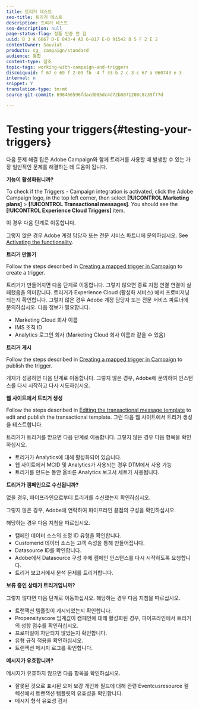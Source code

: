 ```yaml
---
title: 트리거 테스트
seo-title: 트리거 테스트
description: 트리거 테스트
seo-description: null
page-status-flag: 정품 인증 안 함
uuid: B 3 A 6667 D-E 843-4 AD 6-817 E-D 91542 B 5 F 2 E 2
contentOwner: Sauviat
products: sg_ campaign/standard
audience: 통합
content-type: 참조
topic-tags: working-with-campaign-and-triggers
discoiquuid: f 67 e 69 f 2-09 fb -4 f 33-b 2 c 3-c 67 a 060743 e 3
internal: n
snippet: Y
translation-type: tm+mt
source-git-commit: 698466596fdacd005dc4d72b8071208c8c39f77d

---
```



# Testing your triggers{#testing-your-triggers}

다음 문제 해결 팁은 Adobe Campaign와 함께 트리거를 사용할 때 발생할 수 있는 가장 일반적인 문제를 해결하는 데 도움이 됩니다.

**기능이 활성화됩니까?**

To check if the Triggers - Campaign integration is activated, click the Adobe Campaign logo, in the top left corner, then select **[!UICONTROL Marketing plans]** &gt; **[!UICONTROL Transactional messages]**. You should see the **[!UICONTROL Experience Cloud Triggers]** item.

이 경우 다음 단계로 이동합니다.

그렇지 않은 경우 Adobe 계정 담당자 또는 전문 서비스 파트너에 문의하십시오. See [Activating the functionality](../../integrating/using/configuring-triggers-in-experience-cloud.md#activating-the-functionality).

**트리거 만들기**

Follow the steps described in [Creating a mapped trigger in Campaign](../../integrating/using/using-triggers-in-campaign.md#creating-a-mapped-trigger-in-campaign) to create a trigger.

트리거가 만들어지면 다음 단계로 이동합니다. 그렇지 않으면 종료 지점 연결 연결이 실패했음을 의미합니다. 트리거가 Experience Cloud (활성화 서비스) 에서 프로비저닝되는지 확인합니다. 그렇지 않은 경우 Adobe 계정 담당자 또는 전문 서비스 파트너에 문의하십시오. 다음 정보가 필요합니다.

* Marketing Cloud 회사 이름
* IMS 조직 ID
* Analytics 로그인 회사 (Marketing Cloud 회사 이름과 같을 수 있음)

**트리거 게시**

Follow the steps described in [Creating a mapped trigger in Campaign](../../integrating/using/using-triggers-in-campaign.md#creating-a-mapped-trigger-in-campaign) to publish the trigger.

게재가 성공하면 다음 단계로 이동합니다. 그렇지 않은 경우, Adobe에 문의하여 인스턴스를 다시 시작하고 다시 시도하십시오.

**웹 사이트에서 트리거 생성**

Follow the steps described in [Editing the transactional message template](../../integrating/using/using-triggers-in-campaign.md#editing-the-transactional-message-template) to edit and publish the transactional template. 그런 다음 웹 사이트에서 트리거 생성을 테스트합니다.

트리거가 트리거를 받으면 다음 단계로 이동합니다. 그렇지 않은 경우 다음 항목을 확인하십시오.

* 트리거가 Analytics에 대해 활성화되어 있습니다.
* 웹 사이트에서 MCID 및 Analytics가 사용되는 경우 DTM에서 사용 가능
* 트리거를 만드는 동안 올바른 Analytics 보고서 세트가 사용됩니다.

**트리거가 캠페인으로 수신됩니까?**

없을 경우, 파이프라인으로부터 트리거를 수신했는지 확인하십시오.

그렇지 않은 경우, Adobe에 연락하여 파이프라인 끝점의 구성을 확인하십시오.

해당하는 경우 다음 지침을 따르십시오.

* 캠페인 데이터 소스의 조정 ID 유형을 확인합니다.
* Customerid 데이터 소스는 고객 속성을 통해 만들어집니다.
* Datasource ID를 확인합니다.
* Adobe에서 Datasource 구성 후에 캠페인 인스턴스를 다시 시작하도록 요청합니다.
* 트리거 보고서에서 분석 문제를 트리거합니다.

**보류 중인 상태가 트리거입니까?**

그렇지 않다면 다음 단계로 이동하십시오. 해당하는 경우 다음 지침을 따르십시오.

* 트랜잭션 템플릿이 게시되었는지 확인합니다.
* Propensityscore 임계값이 캠페인에 대해 활성화된 경우, 파이프라인에서 트리거의 성향 점수를 확인하십시오.
* 프로파일이 차단되지 않았는지 확인합니다.
* 유형 규칙 적용을 확인하십시오.
* 트랜잭션 메시지 로그를 확인합니다.

**메시지가 유효합니까?**

메시지가 유효하지 않으면 다음 항목을 확인하십시오.

* 잘못된 것으로 표시된 오퍼 보강 개인화 필드에 대해 관련 Eventcusresource 컬렉션에서 트랜잭션 템플릿의 유효성을 확인합니다.
* 메시지 형식 유효성 검사

